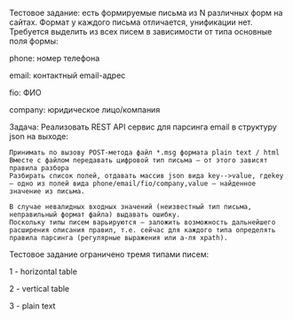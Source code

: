 
Тестовое задание: есть формируемые письма из N различных форм на сайтах. Формат у каждого письма отличается, унификации нет. Требуется выделить из всех писем в зависимости от типа основные поля формы:

phone:         номер телефона

email:           контактный email-адрес

fio:                 ФИО

company:   юридическое лицо/компания

 

Задача: Реализовать REST API сервис для парсинга email в структуру json на выходе:

    Принимать по вызову POST-метода файл *.msg формата plain text / html
    Вместе с файлом передавать цифровой тип письма – от этого зависят правила разбора
    Разбирать список полей, отдавать массив json вида key-->value, гдеkey – одно из полей вида phone/email/fio/company,value – найденное значение из письма.

    В случае невалидных входных значений (неизвестный тип письма, неправильный формат файла) выдавать ошибку.
    Поскольку типы писем варьируются – заложить возможность дальнейшего расширения описания правил, т.е. сейчас для каждого типа определять правила парсинга (регулярные выражения или а-ля xpath).

 

Тестовое задание ограничено тремя типами писем:

1 - horizontal table

2 - vertical table

3 - plain text